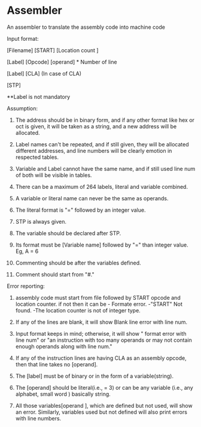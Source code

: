 # Assembler
An assembler to translate the assembly code into machine code

Input format:

[Filename] [START] [Location count ]

[Label] [Opcode] [operand] * Number of line

[Label] [CLA] (In case of CLA)

[STP]

**Label is not mandatory

Assumption:

1. The address should be in binary form, and if any other format like hex or oct is given, it will be taken as a string, and a new address will be allocated. 
    
2.  Label names can't be repeated, and if still given, they will be allocated different addresses, and line numbers will be clearly emotion in respected tables.
   
3. Variable and Label cannot have the same name, and if still used line num of both will be visible in tables.
    
4. There can be a maximum of 264 labels, literal and variable combined.
    
5. A variable or literal name can never be the same as operands.
    
6. The literal format is "=" followed by an integer value.
    
7. STP is always given.
    
8. The variable should be declared after STP.
    
9. Its format must be [Variable name] followed by "=" than integer value. Eg, A = 6
    
10. Commenting should be after the variables defined.
     
11. Comment should start from "#."

Error reporting:

1. assembly code must start from file followed by START opcode and location counter. if not then it can be
       - Formate error.
       -"START" Not found.
        -The location counter is not of integer type.

2. If any of the lines are blank, it will show Blank line error with line num.

3. Input format keeps in mind; otherwise, it will show " format error with line num" or "an instruction with   too many operands or may not contain enough operands along with line num."

4. If any of the instruction lines are having CLA as an assembly opcode, then that line takes no [operand].

5. The [label] must be of binary or in the form of a variable(string).

6. The [operand] should be literal(i.e., = 3) or can be any variable (i.e., any alphabet, small word ) basically string.

7. All those variables[operand ], which are defined but not used, will show an error. Similarly, variables used but not defined will also print errors with line numbers.

